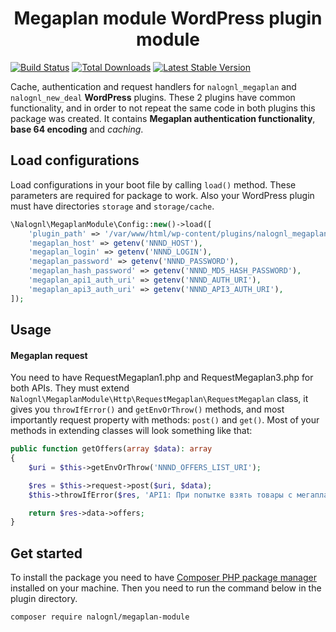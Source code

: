 <h1 align="center">Megaplan module WordPress plugin module</h1>

[![Build Status](https://img.shields.io/endpoint.svg?url=https%3A%2F%2Factions-badge.atrox.dev%2Fnalognl%2Fmegaplan-module%2Fbadge&style=flat)](https://actions-badge.atrox.dev/nalognl/megaplan-module/goto)
[![Total Downloads](https://poser.pugx.org/nalognl/megaplan-module/downloads)](https://packagist.org/packages/nalognl/megaplan-module)
[![Latest Stable Version](https://poser.pugx.org/nalognl/megaplan-module/v/stable)](https://packagist.org/packages/nalognl/megaplan-module)

Cache, authentication and request handlers for `nalognl_megaplan` and `nalognl_new_deal` **WordPress** plugins. These 2 plugins have common functionality, and in order to not repeat the same code in both plugins this package was created. It contains **Megaplan authentication functionality**, **base 64 encoding** and *caching*.

## Load configurations

Load configurations in your boot file by calling `load()` method. These parameters are required for package to work.
Also your WordPress plugin must have directories `storage` and `storage/cache`.

```php
\Nalognl\MegaplanModule\Config::new()->load([
    'plugin_path' => '/var/www/html/wp-content/plugins/nalognl_megaplan',
    'megaplan_host' => getenv('NNND_HOST'),
    'megaplan_login' => getenv('NNND_LOGIN'),
    'megaplan_password' => getenv('NNND_PASSWORD'),
    'megaplan_hash_password' => getenv('NNND_MD5_HASH_PASSWORD'),
    'megaplan_api1_auth_uri' => getenv('NNND_AUTH_URI'),
    'megaplan_api3_auth_uri' => getenv('NNND_API3_AUTH_URI'),
]);
```

## Usage

#### Megaplan request

You need to have RequestMegaplan1.php and RequestMegaplan3.php for both APIs. They must extend `Nalognl\MegaplanModule\Http\RequestMegaplan\RequestMegaplan` class, it gives you `throwIfError()` and `getEnvOrThrow()` methods, and most importantly request property with methods: `post()` and `get()`. Most of your methods in extending classes will look something like that:

```php
public function getOffers(array $data): array
{
    $uri = $this->getEnvOrThrow('NNND_OFFERS_LIST_URI');

    $res = $this->request->post($uri, $data);
    $this->throwIfError($res, 'API1: При попытке взять товары с мегаплана');

    return $res->data->offers;
}
```

## Get started

To install the package you need to have [Composer PHP package manager](https://getcomposer.org) installed on your machine. Then you need to run the command below in the plugin directory.

```bash
composer require nalognl/megaplan-module
```